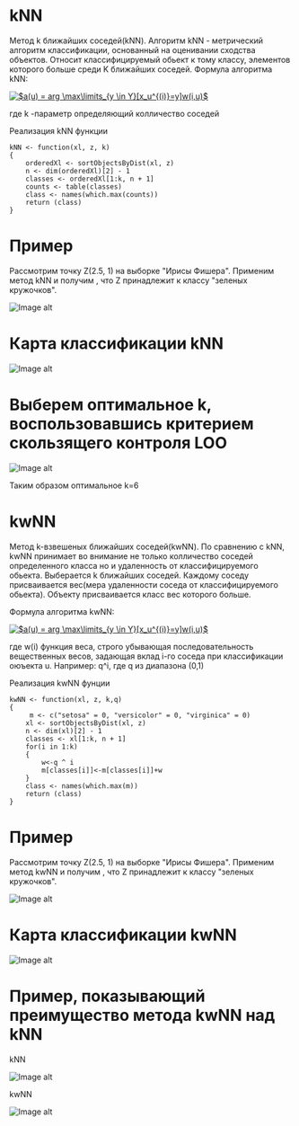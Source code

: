 # kNN
Метод k ближайших соседей(kNN).
Алгоритм kNN - метрический алгоритм классификации, основанный на оценивании сходства объектов.
Относит классифицируемый обьект к тому классу, элементов которого больше среди K ближайших соседей.
Формула алгоритма kNN: 

<a href="https://www.codecogs.com/eqnedit.php?latex=$a(u)&space;=&space;arg&space;\max\limits_{y&space;\in&space;Y}[x_u^{(i)}=y]w(i,u)$" target="_blank"><img src="https://latex.codecogs.com/png.latex?$a(u)&space;=&space;arg&space;\max\limits_{y&space;\in&space;Y}[x_u^{(i)}=y]w(i,u)$" title="$a(u) = arg \max\limits_{y \in Y}[x_u^{(i)}=y]w(i,u)$" /></a>

где k -параметр определяющий колличество соседей

Реализация kNN функции
```
kNN <- function(xl, z, k)
{
	orderedXl <- sortObjectsByDist(xl, z)
	n <- dim(orderedXl)[2] - 1
	classes <- orderedXl[1:k, n + 1]
	counts <- table(classes)
	class <- names(which.max(counts))
	return (class)
}
```
# Пример
Рассмотрим точку Z(2.5, 1) на выборке "Ирисы Фишера". 
Применим метод kNN и получим , что Z принадлежит к классу "зеленых кружочков".

![Image alt](https://github.com/KOCTYN/ML0/blob/master/knn.png)
# Карта классификации kNN
![Image alt](https://github.com/KOCTYN/ML0/blob/master/kNN_map.png)
# Выберем оптимальное k, воспользовавшись критерием скользящего контроля LOO
![Image alt](https://github.com/KOCTYN/ML0/blob/master/LOO_kNN.png)

Таким образом оптимальное k=6
# kwNN
Метод k-взвешеных ближайших соседей(kwNN).
По сравнению с kNN, kwNN принимает во внимание не только колличество соседей определенного класса но и удаленность от классифицируемого обьекта. Выберается k ближайших соседей. Каждому соседу присваивается вес(мера удаленности соседа от классифицируемого обьекта). Объекту присваивается класс вес которого больше.

Формула алгоритма kwNN:

<a href="https://www.codecogs.com/eqnedit.php?latex=$a(u)&space;=&space;arg&space;\max\limits_{y&space;\in&space;Y}[x_u^{(i)}=y]w(i,u)$" target="_blank"><img src="https://latex.codecogs.com/png.latex?$a(u)&space;=&space;arg&space;\max\limits_{y&space;\in&space;Y}[x_u^{(i)}=y]w(i,u)$" title="$a(u) = arg \max\limits_{y \in Y}[x_u^{(i)}=y]w(i,u)$" /></a>

где w(i) функция веса, строго убывающая последовательность вещественных весов, задающая вклад i-го соседа при классификации оюъекта u.
Например: q^i, где q из диапазона (0,1)

Реализация kwNN фунции
```
kwNN <- function(xl, z, k,q)
{
	 m <- c("setosa" = 0, "versicolor" = 0, "virginica" = 0)
	xl <- sortObjectsByDist(xl, z)
	n <- dim(xl)[2] - 1
	classes <- xl[1:k, n + 1]
	for(i in 1:k)
	{
		w<-q ^ i
		m[classes[i]]<-m[classes[i]]+w
	}
	class <- names(which.max(m))
	return (class)
}
```
# Пример
Рассмотрим точку Z(2.5, 1) на выборке "Ирисы Фишера". 
Применим метод kwNN и получим , что Z принадлежит к классу "зеленых кружочков".

![Image alt](https://github.com/KOCTYN/ML0/blob/master/kwNN.png)

# Карта классификации kwNN
![Image alt](https://github.com/KOCTYN/ML0/blob/master/kwNN_map.png)

# Пример,	показывающий	преимущество	метода kwNN над kNN
kNN

![Image alt](https://github.com/KOCTYN/ML0/blob/master/kNN_example.png)

kwNN

![Image alt](https://github.com/KOCTYN/ML0/blob/master/kwNN_example.png)
